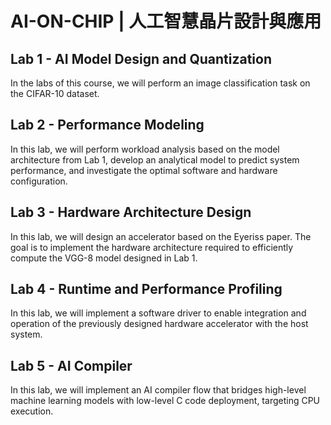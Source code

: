 # AI-ON-CHIP | 人工智慧晶片設計與應用

## Lab 1 - AI Model Design and Quantization

In the labs of this course, we will perform an image classification task on the CIFAR-10 dataset.

## Lab 2 - Performance Modeling

In this lab, we will perform workload analysis based on the model architecture from Lab 1, develop an analytical model to predict system performance, and investigate the optimal software and hardware configuration.

## Lab 3 - Hardware Architecture Design

In this lab, we will design an accelerator based on the Eyeriss paper. The goal is to implement the hardware architecture required to efficiently compute the VGG-8 model designed in Lab 1.

## Lab 4 - Runtime and Performance Profiling

In this lab, we will implement a software driver to enable integration and operation of the previously designed hardware accelerator with the host system.

## Lab 5 - AI Compiler

In this lab, we will implement an AI compiler flow that bridges high-level machine learning models with low-level C code deployment, targeting CPU execution.